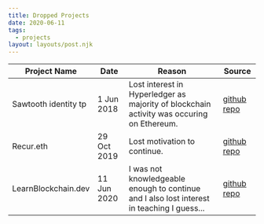 ```yaml
---
title: Dropped Projects
date: 2020-06-11
tags:
  - projects
layout: layouts/post.njk
---
```


| Project Name         | Date        | Reason                                                                                     | Source                                                      |
| -------------------- | ----------- | ------------------------------------------------------------------------------------------ | ----------------------------------------------------------- |
| Sawtooth identity tp | 1 Jun 2018  | Lost interest in Hyperledger as majority of blockchain activity was occuring on Ethereum.  | [github repo](https://github.com/STYJ/sawtooth-identity-tp) |
| Recur.eth            | 29 Oct 2019 | Lost motivation to continue.                                                               | [github repo](https://github.com/STYJ/Recur.eth)            |
| LearnBlockchain.dev  | 11 Jun 2020 | I was not knowledgeable enough to continue and I also lost interest in teaching I guess... | [github repo](https://github.com/STYJ/LearnBlockchain.dev)  |
